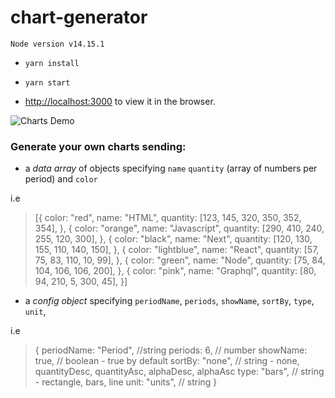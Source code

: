# chart-generator

`Node version v14.15.1`

- `yarn install`

- `yarn start`

- [http://localhost:3000](http://localhost:3000) to view it in the browser.

![Charts Demo](/images/chart-generator-demo.png)

### Generate your own charts sending:

- a _data array_ of objects specifying `name` `quantity` (array of numbers per period) and `color`

i.e

> [{
> color: "red",
> name: "HTML",
> quantity: [123, 145, 320, 350, 352, 354],
> },
> {
> color: "orange",
> name: "Javascript",
> quantity: [290, 410, 240, 255, 120, 300],
> },
> {
> color: "black",
> name: "Next",
> quantity: [120, 130, 155, 110, 140, 150],
> },
> {
> color: "lightblue",
> name: "React",
> quantity: [57, 75, 83, 110, 10, 99],
> },
> {
> color: "green",
> name: "Node",
> quantity: [75, 84, 104, 106, 106, 200],
> },
> {
> color: "pink",
> name: "Graphql",
> quantity: [80, 94, 210, 5, 300, 45],
> }]

- a _config object_ specifying `periodName`, `periods`, `showName`, `sortBy`, `type`, `unit`,

i.e

> {
> periodName: "Period", //string
> periods: 6, // number
> showName: true, // boolean - true by default
> sortBy: "none", // string - none, quantityDesc, quantityAsc, alphaDesc, alphaAsc
> type: "bars", // string - rectangle, bars, line
> unit: "units", // string
> }
